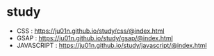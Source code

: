 # study

- CSS : https://ju01n.github.io/study/css/@index.html <br>
- GSAP : https://ju01n.github.io/study/gsap/@index.html <br>
- JAVASCRIPT : https://ju01n.github.io/study/javascript/@index.html<br>

